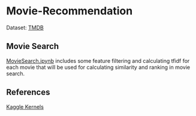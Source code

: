 # Movie-Recommendation
Dataset: [TMDB](https://www.kaggle.com/tmdb/tmdb-movie-metadata)
## Movie Search
[MovieSearch.ipynb](../master/MovieSearch.ipynb) includes some feature filtering and calculating tfidf for each movie that will be used for calculating similarity and ranking in movie search.

## References
[Kaggle Kernels](https://www.kaggle.com/rounakbanik/the-movies-dataset/kernels)
